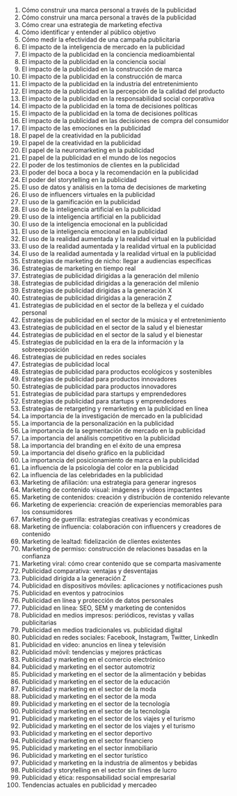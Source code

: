 01. Cómo construir una marca personal a través de la publicidad
02. Cómo construir una marca personal a través de la publicidad
03. Cómo crear una estrategia de marketing efectiva
04. Cómo identificar y entender al público objetivo
05. Cómo medir la efectividad de una campaña publicitaria
06. El impacto de la inteligencia de mercado en la publicidad
07. El impacto de la publicidad en la conciencia medioambiental
08. El impacto de la publicidad en la conciencia social
09. El impacto de la publicidad en la construcción de marca
10. El impacto de la publicidad en la construcción de marca
11. El impacto de la publicidad en la industria del entretenimiento
12. El impacto de la publicidad en la percepción de la calidad del producto
13. El impacto de la publicidad en la responsabilidad social corporativa
14. El impacto de la publicidad en la toma de decisiones políticas
15. El impacto de la publicidad en la toma de decisiones políticas
16. El impacto de la publicidad en las decisiones de compra del consumidor
17. El impacto de las emociones en la publicidad
18. El papel de la creatividad en la publicidad
19. El papel de la creatividad en la publicidad
20. El papel de la neuromarketing en la publicidad
21. El papel de la publicidad en el mundo de los negocios
22. El poder de los testimonios de clientes en la publicidad
23. El poder del boca a boca y la recomendación en la publicidad
24. El poder del storytelling en la publicidad
25. El uso de datos y análisis en la toma de decisiones de marketing
26. El uso de influencers virtuales en la publicidad
27. El uso de la gamificación en la publicidad
28. El uso de la inteligencia artificial en la publicidad
29. El uso de la inteligencia artificial en la publicidad
30. El uso de la inteligencia emocional en la publicidad
31. El uso de la inteligencia emocional en la publicidad
32. El uso de la realidad aumentada y la realidad virtual en la publicidad
33. El uso de la realidad aumentada y la realidad virtual en la publicidad
34. El uso de la realidad aumentada y la realidad virtual en la publicidad
35. Estrategias de marketing de nicho: llegar a audiencias específicas
36. Estrategias de marketing en tiempo real
37. Estrategias de publicidad dirigidas a la generación del milenio
38. Estrategias de publicidad dirigidas a la generación del milenio
39. Estrategias de publicidad dirigidas a la generación X
40. Estrategias de publicidad dirigidas a la generación Z
41. Estrategias de publicidad en el sector de la belleza y el cuidado personal
42. Estrategias de publicidad en el sector de la música y el entretenimiento
43. Estrategias de publicidad en el sector de la salud y el bienestar
44. Estrategias de publicidad en el sector de la salud y el bienestar
45. Estrategias de publicidad en la era de la información y la sobreexposición
46. Estrategias de publicidad en redes sociales
47. Estrategias de publicidad local
48. Estrategias de publicidad para productos ecológicos y sostenibles
49. Estrategias de publicidad para productos innovadores
50. Estrategias de publicidad para productos innovadores
51. Estrategias de publicidad para startups y emprendedores
52. Estrategias de publicidad para startups y emprendedores
53. Estrategias de retargeting y remarketing en la publicidad en línea
54. La importancia de la investigación de mercado en la publicidad
55. La importancia de la personalización en la publicidad
56. La importancia de la segmentación de mercado en la publicidad
57. La importancia del análisis competitivo en la publicidad
58. La importancia del branding en el éxito de una empresa
59. La importancia del diseño gráfico en la publicidad
60. La importancia del posicionamiento de marca en la publicidad
61. La influencia de la psicología del color en la publicidad
62. La influencia de las celebridades en la publicidad
63. Marketing de afiliación: una estrategia para generar ingresos
64. Marketing de contenido visual: imágenes y videos impactantes
65. Marketing de contenidos: creación y distribución de contenido relevante
66. Marketing de experiencia: creación de experiencias memorables para los consumidores
67. Marketing de guerrilla: estrategias creativas y económicas
68. Marketing de influencia: colaboración con influencers y creadores de contenido
69. Marketing de lealtad: fidelización de clientes existentes
70. Marketing de permiso: construcción de relaciones basadas en la confianza
71. Marketing viral: cómo crear contenido que se comparta masivamente
72. Publicidad comparativa: ventajas y desventajas
73. Publicidad dirigida a la generación Z
74. Publicidad en dispositivos móviles: aplicaciones y notificaciones push
75. Publicidad en eventos y patrocinios
76. Publicidad en línea y protección de datos personales
77. Publicidad en línea: SEO, SEM y marketing de contenidos
78. Publicidad en medios impresos: periódicos, revistas y vallas publicitarias
79. Publicidad en medios tradicionales vs. publicidad digital
80. Publicidad en redes sociales: Facebook, Instagram, Twitter, LinkedIn
81. Publicidad en video: anuncios en línea y televisión
82. Publicidad móvil: tendencias y mejores prácticas
83. Publicidad y marketing en el comercio electrónico
84. Publicidad y marketing en el sector automotriz
85. Publicidad y marketing en el sector de la alimentación y bebidas
86. Publicidad y marketing en el sector de la educación
87. Publicidad y marketing en el sector de la moda
88. Publicidad y marketing en el sector de la moda
89. Publicidad y marketing en el sector de la tecnología
90. Publicidad y marketing en el sector de la tecnología
91. Publicidad y marketing en el sector de los viajes y el turismo
92. Publicidad y marketing en el sector de los viajes y el turismo
93. Publicidad y marketing en el sector deportivo
94. Publicidad y marketing en el sector financiero
95. Publicidad y marketing en el sector inmobiliario
96. Publicidad y marketing en el sector turístico
97. Publicidad y marketing en la industria de alimentos y bebidas
98. Publicidad y storytelling en el sector sin fines de lucro
99. Publicidad y ética: responsabilidad social empresarial
100. Tendencias actuales en publicidad y mercadeo
